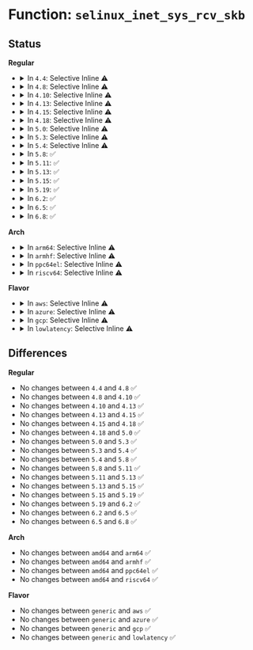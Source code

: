 # Function: <code>selinux_inet_sys_rcv_skb</code>

## Status
<b>Regular</b>
<ul>
<li>
<details>
<summary>In <code>4.4</code>: Selective Inline ⚠️</summary>

```c
int selinux_inet_sys_rcv_skb(struct net *ns, int ifindex, char *addrp, u16 family, u32 peer_sid, struct common_audit_data *ad);
```

**Collision:** Unique Static

**Inline:** Selective

**Transformation:** False

**Instances:**

```
In security/selinux/hooks.c (ffffffff813467d0)
Location: security/selinux/hooks.c:4395
Inline: True
Direct callers:
  - security/selinux/hooks.c:selinux_ip_forward
  - security/selinux/hooks.c:selinux_socket_sock_rcv_skb
```
**Symbols:**

```
ffffffff813467d0-ffffffff81346875: selinux_inet_sys_rcv_skb (STB_LOCAL)
```
</details>
</li>
<li>
<details>
<summary>In <code>4.8</code>: Selective Inline ⚠️</summary>

```c
int selinux_inet_sys_rcv_skb(struct net *ns, int ifindex, char *addrp, u16 family, u32 peer_sid, struct common_audit_data *ad);
```

**Collision:** Unique Static

**Inline:** Selective

**Transformation:** False

**Instances:**

```
In security/selinux/hooks.c (ffffffff8137bdc0)
Location: security/selinux/hooks.c:4526
Inline: True
Direct callers:
  - security/selinux/hooks.c:selinux_ip_forward
  - security/selinux/hooks.c:selinux_socket_sock_rcv_skb
```
**Symbols:**

```
ffffffff8137bdc0-ffffffff8137be65: selinux_inet_sys_rcv_skb (STB_LOCAL)
```
</details>
</li>
<li>
<details>
<summary>In <code>4.10</code>: Selective Inline ⚠️</summary>

```c
int selinux_inet_sys_rcv_skb(struct net *ns, int ifindex, char *addrp, u16 family, u32 peer_sid, struct common_audit_data *ad);
```

**Collision:** Unique Static

**Inline:** Selective

**Transformation:** False

**Instances:**

```
In security/selinux/hooks.c (ffffffff81392230)
Location: security/selinux/hooks.c:4607
Inline: True
Direct callers:
  - security/selinux/hooks.c:selinux_ip_forward
  - security/selinux/hooks.c:selinux_socket_sock_rcv_skb
```
**Symbols:**

```
ffffffff81392230-ffffffff813922d5: selinux_inet_sys_rcv_skb (STB_LOCAL)
```
</details>
</li>
<li>
<details>
<summary>In <code>4.13</code>: Selective Inline ⚠️</summary>

```c
int selinux_inet_sys_rcv_skb(struct net *ns, int ifindex, char *addrp, u16 family, u32 peer_sid, struct common_audit_data *ad);
```

**Collision:** Unique Static

**Inline:** Selective

**Transformation:** False

**Instances:**

```
In security/selinux/hooks.c (ffffffff813a8710)
Location: security/selinux/hooks.c:4590
Inline: True
Direct callers:
  - security/selinux/hooks.c:selinux_ip_forward
  - security/selinux/hooks.c:selinux_socket_sock_rcv_skb
```
**Symbols:**

```
ffffffff813a8710-ffffffff813a87b5: selinux_inet_sys_rcv_skb (STB_LOCAL)
```
</details>
</li>
<li>
<details>
<summary>In <code>4.15</code>: Selective Inline ⚠️</summary>

```c
int selinux_inet_sys_rcv_skb(struct net *ns, int ifindex, char *addrp, u16 family, u32 peer_sid, struct common_audit_data *ad);
```

**Collision:** Unique Static

**Inline:** Selective

**Transformation:** False

**Instances:**

```
In security/selinux/hooks.c (ffffffff813ce640)
Location: security/selinux/hooks.c:4605
Inline: True
Direct callers:
  - security/selinux/hooks.c:selinux_ip_forward
  - security/selinux/hooks.c:selinux_socket_sock_rcv_skb
```
**Symbols:**

```
ffffffff813ce640-ffffffff813ce6e5: selinux_inet_sys_rcv_skb (STB_LOCAL)
```
</details>
</li>
<li>
<details>
<summary>In <code>4.18</code>: Selective Inline ⚠️</summary>

```c
int selinux_inet_sys_rcv_skb(struct net *ns, int ifindex, char *addrp, u16 family, u32 peer_sid, struct common_audit_data *ad);
```

**Collision:** Unique Static

**Inline:** Selective

**Transformation:** False

**Instances:**

```
In security/selinux/hooks.c (ffffffff813fbce0)
Location: security/selinux/hooks.c:4956
Inline: True
Direct callers:
  - security/selinux/hooks.c:selinux_ip_forward
  - security/selinux/hooks.c:selinux_socket_sock_rcv_skb
```
**Symbols:**

```
ffffffff813fbce0-ffffffff813fbd95: selinux_inet_sys_rcv_skb (STB_LOCAL)
```
</details>
</li>
<li>
<details>
<summary>In <code>5.0</code>: Selective Inline ⚠️</summary>

```c
int selinux_inet_sys_rcv_skb(struct net *ns, int ifindex, char *addrp, u16 family, u32 peer_sid, struct common_audit_data *ad);
```

**Collision:** Unique Static

**Inline:** Selective

**Transformation:** False

**Instances:**

```
In security/selinux/hooks.c (ffffffff814181e0)
Location: security/selinux/hooks.c:4676
Inline: True
Direct callers:
  - security/selinux/hooks.c:selinux_ip_forward
  - security/selinux/hooks.c:selinux_socket_sock_rcv_skb
```
**Symbols:**

```
ffffffff814181e0-ffffffff81418295: selinux_inet_sys_rcv_skb (STB_LOCAL)
```
</details>
</li>
<li>
<details>
<summary>In <code>5.3</code>: Selective Inline ⚠️</summary>

```c
int selinux_inet_sys_rcv_skb(struct net *ns, int ifindex, char *addrp, u16 family, u32 peer_sid, struct common_audit_data *ad);
```

**Collision:** Unique Static

**Inline:** Selective

**Transformation:** False

**Instances:**

```
In security/selinux/hooks.c (ffffffff81445fb0)
Location: security/selinux/hooks.c:4875
Inline: True
Direct callers:
  - security/selinux/hooks.c:selinux_ip_forward
  - security/selinux/hooks.c:selinux_socket_sock_rcv_skb
```
**Symbols:**

```
ffffffff81445fb0-ffffffff81446065: selinux_inet_sys_rcv_skb (STB_LOCAL)
```
</details>
</li>
<li>
<details>
<summary>In <code>5.4</code>: Selective Inline ⚠️</summary>

```c
int selinux_inet_sys_rcv_skb(struct net *ns, int ifindex, char *addrp, u16 family, u32 peer_sid, struct common_audit_data *ad);
```

**Collision:** Unique Static

**Inline:** Selective

**Transformation:** False

**Instances:**

```
In security/selinux/hooks.c (ffffffff8145fb40)
Location: security/selinux/hooks.c:4933
Inline: True
Direct callers:
  - security/selinux/hooks.c:selinux_ip_forward
  - security/selinux/hooks.c:selinux_socket_sock_rcv_skb
```
**Symbols:**

```
ffffffff8145fb40-ffffffff8145fbf5: selinux_inet_sys_rcv_skb (STB_LOCAL)
```
</details>
</li>
<li>
<details>
<summary>In <code>5.8</code>: ✅</summary>

```c
int selinux_inet_sys_rcv_skb(struct net *ns, int ifindex, char *addrp, u16 family, u32 peer_sid, struct common_audit_data *ad);
```

**Collision:** Unique Static

**Inline:** No

**Transformation:** False

**Instances:**

```
In security/selinux/hooks.c (ffffffff814b1260)
Location: security/selinux/hooks.c:4926
Inline: False
Direct callers:
  - security/selinux/hooks.c:selinux_ip_forward
  - security/selinux/hooks.c:selinux_socket_sock_rcv_skb
```
**Symbols:**

```
ffffffff814b1260-ffffffff814b1315: selinux_inet_sys_rcv_skb (STB_LOCAL)
```
</details>
</li>
<li>
<details>
<summary>In <code>5.11</code>: ✅</summary>

```c
int selinux_inet_sys_rcv_skb(struct net *ns, int ifindex, char *addrp, u16 family, u32 peer_sid, struct common_audit_data *ad);
```

**Collision:** Unique Static

**Inline:** No

**Transformation:** False

**Instances:**

```
In security/selinux/hooks.c (ffffffff814ce480)
Location: security/selinux/hooks.c:4942
Inline: False
Direct callers:
  - security/selinux/hooks.c:selinux_ip_forward
  - security/selinux/hooks.c:selinux_socket_sock_rcv_skb
```
**Symbols:**

```
ffffffff814ce480-ffffffff814ce535: selinux_inet_sys_rcv_skb (STB_LOCAL)
```
</details>
</li>
<li>
<details>
<summary>In <code>5.13</code>: ✅</summary>

```c
int selinux_inet_sys_rcv_skb(struct net *ns, int ifindex, char *addrp, u16 family, u32 peer_sid, struct common_audit_data *ad);
```

**Collision:** Unique Static

**Inline:** No

**Transformation:** False

**Instances:**

```
In security/selinux/hooks.c (ffffffff814d4bd0)
Location: security/selinux/hooks.c:5106
Inline: False
Direct callers:
  - security/selinux/hooks.c:selinux_ip_forward
  - security/selinux/hooks.c:selinux_socket_sock_rcv_skb
```
**Symbols:**

```
ffffffff814d4bd0-ffffffff814d4c85: selinux_inet_sys_rcv_skb (STB_LOCAL)
```
</details>
</li>
<li>
<details>
<summary>In <code>5.15</code>: ✅</summary>

```c
int selinux_inet_sys_rcv_skb(struct net *ns, int ifindex, char *addrp, u16 family, u32 peer_sid, struct common_audit_data *ad);
```

**Collision:** Unique Static

**Inline:** No

**Transformation:** False

**Instances:**

```
In security/selinux/hooks.c (ffffffff8152d870)
Location: security/selinux/hooks.c:5091
Inline: False
Direct callers:
  - security/selinux/hooks.c:selinux_ip_forward
  - security/selinux/hooks.c:selinux_socket_sock_rcv_skb
```
**Symbols:**

```
ffffffff8152d870-ffffffff8152d925: selinux_inet_sys_rcv_skb (STB_LOCAL)
```
</details>
</li>
<li>
<details>
<summary>In <code>5.19</code>: ✅</summary>

```c
int selinux_inet_sys_rcv_skb(struct net *ns, int ifindex, char *addrp, u16 family, u32 peer_sid, struct common_audit_data *ad);
```

**Collision:** Unique Static

**Inline:** No

**Transformation:** False

**Instances:**

```
In security/selinux/hooks.c (ffffffff815c41c0)
Location: security/selinux/hooks.c:4995
Inline: False
Direct callers:
  - security/selinux/hooks.c:selinux_ip_forward
  - security/selinux/hooks.c:selinux_socket_sock_rcv_skb
```
**Symbols:**

```
ffffffff815c41c0-ffffffff815c4298: selinux_inet_sys_rcv_skb (STB_LOCAL)
```
</details>
</li>
<li>
<details>
<summary>In <code>6.2</code>: ✅</summary>

```c
int selinux_inet_sys_rcv_skb(struct net *ns, int ifindex, char *addrp, u16 family, u32 peer_sid, struct common_audit_data *ad);
```

**Collision:** Unique Static

**Inline:** No

**Transformation:** False

**Instances:**

```
In security/selinux/hooks.c (ffffffff81670c50)
Location: security/selinux/hooks.c:5013
Inline: False
Direct callers:
  - security/selinux/hooks.c:selinux_ip_forward
  - security/selinux/hooks.c:selinux_socket_sock_rcv_skb
```
**Symbols:**

```
ffffffff81670c50-ffffffff81670d28: selinux_inet_sys_rcv_skb (STB_LOCAL)
```
</details>
</li>
<li>
<details>
<summary>In <code>6.5</code>: ✅</summary>

```c
int selinux_inet_sys_rcv_skb(struct net *ns, int ifindex, char *addrp, u16 family, u32 peer_sid, struct common_audit_data *ad);
```

**Collision:** Unique Static

**Inline:** No

**Transformation:** False

**Instances:**

```
In security/selinux/hooks.c (ffffffff816a9350)
Location: security/selinux/hooks.c:4967
Inline: False
Direct callers:
  - security/selinux/hooks.c:selinux_ip_forward
  - security/selinux/hooks.c:selinux_socket_sock_rcv_skb
```
**Symbols:**

```
ffffffff816a9350-ffffffff816a9415: selinux_inet_sys_rcv_skb (STB_LOCAL)
```
</details>
</li>
<li>
<details>
<summary>In <code>6.8</code>: ✅</summary>

```c
int selinux_inet_sys_rcv_skb(struct net *ns, int ifindex, char *addrp, u16 family, u32 peer_sid, struct common_audit_data *ad);
```

**Collision:** Unique Static

**Inline:** No

**Transformation:** False

**Instances:**

```
In security/selinux/hooks.c (ffffffff816e5dd0)
Location: security/selinux/hooks.c:5071
Inline: False
Direct callers:
  - security/selinux/hooks.c:selinux_ip_forward
  - security/selinux/hooks.c:selinux_socket_sock_rcv_skb
```
**Symbols:**

```
ffffffff816e5dd0-ffffffff816e5e95: selinux_inet_sys_rcv_skb (STB_LOCAL)
```
</details>
</li>
</ul>
<b>Arch</b>
<ul>
<li>
<details>
<summary>In <code>arm64</code>: Selective Inline ⚠️</summary>

```c
int selinux_inet_sys_rcv_skb(struct net *ns, int ifindex, char *addrp, u16 family, u32 peer_sid, struct common_audit_data *ad);
```

**Collision:** Unique Static

**Inline:** Selective

**Transformation:** False

**Instances:**

```
In security/selinux/hooks.c (ffff80001054d120)
Location: security/selinux/hooks.c:4933
Inline: True
Direct callers:
  - security/selinux/hooks.c:selinux_ip_forward
  - security/selinux/hooks.c:selinux_socket_sock_rcv_skb
```
**Symbols:**

```
ffff80001054d120-ffff80001054d20c: selinux_inet_sys_rcv_skb (STB_LOCAL)
```
</details>
</li>
<li>
<details>
<summary>In <code>armhf</code>: Selective Inline ⚠️</summary>

```c
int selinux_inet_sys_rcv_skb(struct net *ns, int ifindex, char *addrp, u16 family, u32 peer_sid, struct common_audit_data *ad);
```

**Collision:** Unique Static

**Inline:** Selective

**Transformation:** False

**Instances:**

```
In security/selinux/hooks.c (c0705284)
Location: security/selinux/hooks.c:4933
Inline: True
Direct callers:
  - security/selinux/hooks.c:selinux_ip_forward
  - security/selinux/hooks.c:selinux_socket_sock_rcv_skb
```
**Symbols:**

```
c0705284-c0705354: selinux_inet_sys_rcv_skb (STB_LOCAL)
```
</details>
</li>
<li>
<details>
<summary>In <code>ppc64el</code>: Selective Inline ⚠️</summary>

```c
int selinux_inet_sys_rcv_skb(struct net *ns, int ifindex, char *addrp, u16 family, u32 peer_sid, struct common_audit_data *ad);
```

**Collision:** Unique Static

**Inline:** Selective

**Transformation:** False

**Instances:**

```
In security/selinux/hooks.c (c0000000006a9950)
Location: security/selinux/hooks.c:4933
Inline: True
Direct callers:
  - security/selinux/hooks.c:selinux_ip_forward
  - security/selinux/hooks.c:selinux_socket_sock_rcv_skb
```
**Symbols:**

```
c0000000006a9950-c0000000006a9a74: selinux_inet_sys_rcv_skb (STB_LOCAL)
```
</details>
</li>
<li>
<details>
<summary>In <code>riscv64</code>: Selective Inline ⚠️</summary>

```c
int selinux_inet_sys_rcv_skb(struct net *ns, int ifindex, char *addrp, u16 family, u32 peer_sid, struct common_audit_data *ad);
```

**Collision:** Unique Static

**Inline:** Selective

**Transformation:** False

**Instances:**

```
In security/selinux/hooks.c (ffffffe0003a7386)
Location: security/selinux/hooks.c:4933
Inline: True
Direct callers:
  - security/selinux/hooks.c:selinux_ip_forward
  - security/selinux/hooks.c:selinux_socket_sock_rcv_skb
```
**Symbols:**

```
ffffffe0003a7386-ffffffe0003a7424: selinux_inet_sys_rcv_skb (STB_LOCAL)
```
</details>
</li>
</ul>
<b>Flavor</b>
<ul>
<li>
<details>
<summary>In <code>aws</code>: Selective Inline ⚠️</summary>

```c
int selinux_inet_sys_rcv_skb(struct net *ns, int ifindex, char *addrp, u16 family, u32 peer_sid, struct common_audit_data *ad);
```

**Collision:** Unique Static

**Inline:** Selective

**Transformation:** False

**Instances:**

```
In security/selinux/hooks.c (ffffffff81458120)
Location: security/selinux/hooks.c:4933
Inline: True
Direct callers:
  - security/selinux/hooks.c:selinux_ip_forward
  - security/selinux/hooks.c:selinux_socket_sock_rcv_skb
```
**Symbols:**

```
ffffffff81458120-ffffffff814581d5: selinux_inet_sys_rcv_skb (STB_LOCAL)
```
</details>
</li>
<li>
<details>
<summary>In <code>azure</code>: Selective Inline ⚠️</summary>

```c
int selinux_inet_sys_rcv_skb(struct net *ns, int ifindex, char *addrp, u16 family, u32 peer_sid, struct common_audit_data *ad);
```

**Collision:** Unique Static

**Inline:** Selective

**Transformation:** False

**Instances:**

```
In security/selinux/hooks.c (ffffffff81448b50)
Location: security/selinux/hooks.c:4933
Inline: True
Direct callers:
  - security/selinux/hooks.c:selinux_ip_forward
  - security/selinux/hooks.c:selinux_socket_sock_rcv_skb
```
**Symbols:**

```
ffffffff81448b50-ffffffff81448c05: selinux_inet_sys_rcv_skb (STB_LOCAL)
```
</details>
</li>
<li>
<details>
<summary>In <code>gcp</code>: Selective Inline ⚠️</summary>

```c
int selinux_inet_sys_rcv_skb(struct net *ns, int ifindex, char *addrp, u16 family, u32 peer_sid, struct common_audit_data *ad);
```

**Collision:** Unique Static

**Inline:** Selective

**Transformation:** False

**Instances:**

```
In security/selinux/hooks.c (ffffffff814541c0)
Location: security/selinux/hooks.c:4933
Inline: True
Direct callers:
  - security/selinux/hooks.c:selinux_ip_forward
  - security/selinux/hooks.c:selinux_socket_sock_rcv_skb
```
**Symbols:**

```
ffffffff814541c0-ffffffff81454275: selinux_inet_sys_rcv_skb (STB_LOCAL)
```
</details>
</li>
<li>
<details>
<summary>In <code>lowlatency</code>: Selective Inline ⚠️</summary>

```c
int selinux_inet_sys_rcv_skb(struct net *ns, int ifindex, char *addrp, u16 family, u32 peer_sid, struct common_audit_data *ad);
```

**Collision:** Unique Static

**Inline:** Selective

**Transformation:** False

**Instances:**

```
In security/selinux/hooks.c (ffffffff8146e5e0)
Location: security/selinux/hooks.c:4933
Inline: True
Direct callers:
  - security/selinux/hooks.c:selinux_ip_forward
  - security/selinux/hooks.c:selinux_socket_sock_rcv_skb
```
**Symbols:**

```
ffffffff8146e5e0-ffffffff8146e695: selinux_inet_sys_rcv_skb (STB_LOCAL)
```
</details>
</li>
</ul>

## Differences
<b>Regular</b>
<ul>
<li>
No changes between <code>4.4</code> and <code>4.8</code> ✅
</li>
<li>
No changes between <code>4.8</code> and <code>4.10</code> ✅
</li>
<li>
No changes between <code>4.10</code> and <code>4.13</code> ✅
</li>
<li>
No changes between <code>4.13</code> and <code>4.15</code> ✅
</li>
<li>
No changes between <code>4.15</code> and <code>4.18</code> ✅
</li>
<li>
No changes between <code>4.18</code> and <code>5.0</code> ✅
</li>
<li>
No changes between <code>5.0</code> and <code>5.3</code> ✅
</li>
<li>
No changes between <code>5.3</code> and <code>5.4</code> ✅
</li>
<li>
No changes between <code>5.4</code> and <code>5.8</code> ✅
</li>
<li>
No changes between <code>5.8</code> and <code>5.11</code> ✅
</li>
<li>
No changes between <code>5.11</code> and <code>5.13</code> ✅
</li>
<li>
No changes between <code>5.13</code> and <code>5.15</code> ✅
</li>
<li>
No changes between <code>5.15</code> and <code>5.19</code> ✅
</li>
<li>
No changes between <code>5.19</code> and <code>6.2</code> ✅
</li>
<li>
No changes between <code>6.2</code> and <code>6.5</code> ✅
</li>
<li>
No changes between <code>6.5</code> and <code>6.8</code> ✅
</li>
</ul>
<b>Arch</b>
<ul>
<li>
No changes between <code>amd64</code> and <code>arm64</code> ✅
</li>
<li>
No changes between <code>amd64</code> and <code>armhf</code> ✅
</li>
<li>
No changes between <code>amd64</code> and <code>ppc64el</code> ✅
</li>
<li>
No changes between <code>amd64</code> and <code>riscv64</code> ✅
</li>
</ul>
<b>Flavor</b>
<ul>
<li>
No changes between <code>generic</code> and <code>aws</code> ✅
</li>
<li>
No changes between <code>generic</code> and <code>azure</code> ✅
</li>
<li>
No changes between <code>generic</code> and <code>gcp</code> ✅
</li>
<li>
No changes between <code>generic</code> and <code>lowlatency</code> ✅
</li>
</ul>
